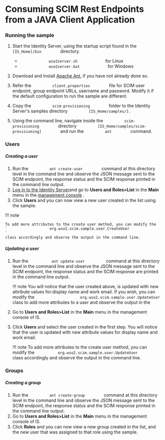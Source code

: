 # Consuming SCIM Rest Endpoints from a JAVA Client Application

### Running the sample

1.  Start the Identity Server, using the startup script found in the
    `          [IS_Home]/bin         ` directory.
    -   `              wso2server.sh             ` for Linux
    -   `              wso2server.bat             ` for Windows

2.  Download and Install [Apache
    Ant](https://ant.apache.org/bindownload.cgi), if you have not
    already done so.
3.  Refer the `          client.properties         ` file for SCIM user
    endpoint, group endpoint URLs, username and password. Modify it if
    the default configuration to run the sample are different.
4.  Copy the `          scim-provisioning         ` folder to the
    Identity Server's samples directory
    `          [IS_Home/samples/].         `
5.  Using the command line, navigate inside the
    `          scim-provisioning         ` directory
    `          [IS_Home/samples/scim-provisioning]         ` and run the
    `          ant         ` command.

### Users

##### Creating a user

1.  Run the `          ant create-user         ` command at this
    directory level in the command line and observe the JSON message
    sent to the SCIM endpoint, the response status and the SCIM response
    printed in the command line output.
2.  [Log in to the Identity
    Server](../../setup/running-the-product)and
    go to **Users and Roles\>List** in the **Main** menu in the
    [management
    console](../../setup/getting-started-with-the-management-console)
    .
3.  Click **Users** and you can now view a new user created in the list
    using the sample.

!!! note
    
    To add more attributes to the create user method, you can modify the
    `                   org.wso2.scim.sample.user.CreateUser                 `
    class accordingly and observe the output in the command line.
    

##### Updating a user

1.  Run the `           ant update-user          ` command at this
    directory level in the command line and observe the JSON message
    sent to the SCIM endpoint, the response status and the SCIM response
    are printed in the command line output.

    !!! note 
        You will notice that the user created above, is updated
        with new attribute values for:display name and work email. If you
        wish, you can modify the
        `                     org.wso2.scim.sample.user.UpdateUser                   `
        class to add more attributes to a user and observe the output in the

2.  Go to **Users and Roles\>List** in the **Main** menu in the
    management console of IS.
3.  Click **Users** and select the user created in the first step. You
    will notice that the user is updated with new attribute values for
    display name and work email.

    !!! note
        To add more attributes to the create user method, you can modify the
        `           org.wso2.scim.sample.user.UpdateUser          ` class
        accordingly and observe the output in the command line.
    

### Groups

##### Creating a group

1.  Run the `          ant create-group         ` command at this
    directory level in the command line and observe the JSON message
    sent to the SCIM endpoint, the response status and the SCIM response
    printed in the command line output.
2.  Go to **Users and Roles\>List** in the **Main** menu in the
    management console of IS.
3.  Click **Roles** and you can now view a new group created in the
    list, and the new user that was assigned to that role using the
    sample.
